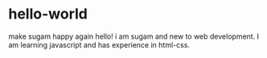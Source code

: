 # hello-world
make sugam happy again
hello! i am sugam and new to web development. 
I am learning javascript and has experience in html-css.
